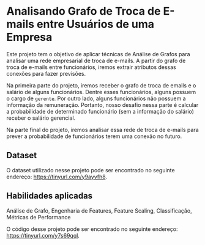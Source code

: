 # Analisando Grafo de Troca de E-mails entre Usuários de uma Empresa
Este projeto tem o objetivo de aplicar técnicas de Análise de Grafos para analisar uma rede empresarial de troca de e-mails. A partir do grafo de troca de e-mails entre funcionários, iremos extrair atributos dessas conexões para fazer previsões.

Na primeira parte do projeto, iremos receber o grafo de troca de emails e o salário de alguns funcionários. Dentre esses funcionários, alguns possuem o cargo de `gerente`. Por outro lado, alguns funcionários não possuem a informação da remuneração. Portanto, nosso desafio nessa parte é calcular a probabilidade de determinado funcionário (sem a informação do salário) receber o salário gerencial.

Na parte final do projeto, iremos analisar essa rede de troca de e-mails para prever a probabilidade de funcionários terem uma conexão no futuro.


## **Dataset**
O dataset utilizado nesse projeto pode ser encontrado no seguinte endereço: https://tinyurl.com/y9ayvfh8.

## **Habilidades aplicadas**
Análise de Grafo, Engenharia de Features, Feature Scaling, Classificação, Métricas de Performance 

O código desse projeto pode ser encontrado no seguinte endereço: https://tinyurl.com/y7s69qql.